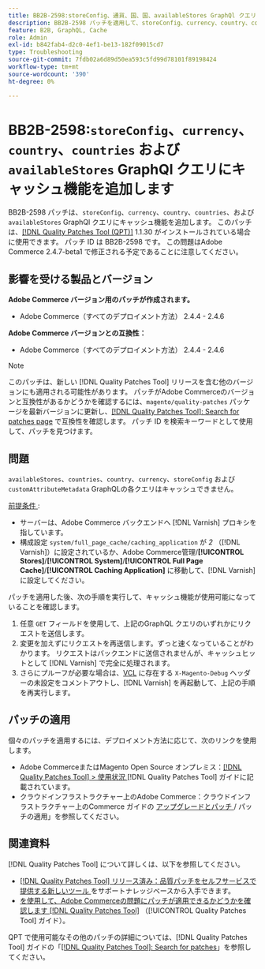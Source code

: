 ```yaml
---
title: BB2B-2598:storeConfig、通貨、国、国、availableStores GraphQl クエリにキャッシュ機能を追加します
description: BB2B-2598 パッチを適用して、storeConfig、currency、country、countries、および availableStores の各 GraphQl クエリにキャッシュ機能を追加します。
feature: B2B, GraphQL, Cache
role: Admin
exl-id: b842fab4-d2c0-4ef1-be13-182f09015cd7
type: Troubleshooting
source-git-commit: 7fdb02a6d89d50ea593c5fd99d78101f89198424
workflow-type: tm+mt
source-wordcount: '390'
ht-degree: 0%

---
```


# BB2B-2598:`storeConfig`、`currency`、`country`、`countries` および `availableStores` GraphQl クエリにキャッシュ機能を追加します

BB2B-2598 パッチは、`storeConfig`、`currency`、`country`、`countries`、および `availableStores` GraphQl クエリにキャッシュ機能を追加します。 このパッチは、[[!DNL Quality Patches Tool (QPT)]](https://experienceleague.adobe.com/en/docs/commerce-operations/tools/quality-patches-tool/quality-patches-tool-to-self-serve-quality-patches) 1.1.30 がインストールされている場合に使用できます。 パッチ ID は BB2B-2598 です。 この問題はAdobe Commerce 2.4.7-beta1 で修正される予定であることに注意してください。

## 影響を受ける製品とバージョン

**Adobe Commerce バージョン用のパッチが作成されます。**

* Adobe Commerce（すべてのデプロイメント方法） 2.4.4 - 2.4.6

**Adobe Commerce バージョンとの互換性：**

* Adobe Commerce（すべてのデプロイメント方法） 2.4.4 - 2.4.6

>[!NOTE]
>
>このパッチは、新しい [!DNL Quality Patches Tool] リリースを含む他のバージョンにも適用される可能性があります。 パッチがAdobe Commerceのバージョンと互換性があるかどうかを確認するには、`magento/quality-patches` パッケージを最新バージョンに更新し、[[!DNL Quality Patches Tool]: Search for patches page](https://experienceleague.adobe.com/tools/commerce-quality-patches/index.html) で互換性を確認します。 パッチ ID を検索キーワードとして使用して、パッチを見つけます。

## 問題

`availableStores`、`countries`、`country`、`currency`、`storeConfig` および `customAttributeMetadata` GraphQLの各クエリはキャッシュできません。

<u> 前提条件 </u>:

* サーバーは、Adobe Commerce バックエンドへ [!DNL Varnish] プロキシを指しています。
* 構成設定 `system/full_page_cache/caching_application` が *2* （[!DNL Varnish]）に設定されているか、Adobe Commerce管理/**[!UICONTROL Stores]**/**[!UICONTROL System]**/**[!UICONTROL Full Page Cache]**/**[!UICONTROL Caching Application]** に移動して、[!DNL Varnish] に設定してください。

パッチを適用した後、次の手順を実行して、キャッシュ機能が使用可能になっていることを確認します。

1. 任意 `GET` フィールドを使用して、上記のGraphQL クエリのいずれかにリクエストを送信します。
1. 変更を加えずにリクエストを再送信します。ずっと速くなっていることがわかります。 リクエストはバックエンドに送信されませんが、キャッシュヒットとして [!DNL Varnish] で完全に処理されます。
1. さらにプルーフが必要な場合は、[VCL](https://github.com/magento/magento2/blob/026e5b29a5edfd619bbdea62d636b3cab2ea03b4/app/code/Magento/PageCache/etc/varnish6.vcl#L227) に存在する `X-Magento-Debug` ヘッダーの未設定をコメントアウトし、[!DNL Varnish] を再起動して、上記の手順を再実行します。

## パッチの適用

個々のパッチを適用するには、デプロイメント方法に応じて、次のリンクを使用します。

* Adobe CommerceまたはMagento Open Source オンプレミス：[[!DNL Quality Patches Tool] > 使用状況 ](/help/tools/quality-patches-tool/usage.md) [!DNL Quality Patches Tool] ガイドに記載されています。
* クラウドインフラストラクチャー上のAdobe Commerce：クラウドインフラストラクチャー上のCommerce ガイドの [ アップグレードとパッチ ](https://experienceleague.adobe.com/docs/commerce-cloud-service/user-guide/develop/upgrade/apply-patches.html)/ パッチの適用」を参照してください。

## 関連資料

[!DNL Quality Patches Tool] について詳しくは、以下を参照してください。

* [[!DNL Quality Patches Tool]  リリース済み：品質パッチをセルフサービスで提供する新しいツール ](https://experienceleague.adobe.com/en/docs/commerce-operations/tools/quality-patches-tool/quality-patches-tool-to-self-serve-quality-patches) をサポートナレッジベースから入手できます。
* [ を使用して、Adobe Commerceの問題にパッチが適用できるかどうかを確認します  [!DNL Quality Patches Tool]](/help/tools/quality-patches-tool/patches-available-in-qpt/check-patch-for-magento-issue-with-magento-quality-patches.md) （[!UICONTROL Quality Patches Tool] ガイド）。


QPT で使用可能なその他のパッチの詳細については、[!DNL Quality Patches Tool] ガイドの「[[!DNL Quality Patches Tool]: Search for patches](https://experienceleague.adobe.com/tools/commerce-quality-patches/index.html)」を参照してください。

